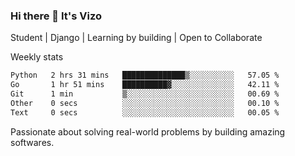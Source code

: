 ### Hi there 👋 It's Vizo

Student | Django | Learning by building | Open to Collaborate

Weekly stats
<!--START_SECTION:waka-->

```txt
Python   2 hrs 31 mins   ██████████████▒░░░░░░░░░░   57.05 %
Go       1 hr 51 mins    ██████████▓░░░░░░░░░░░░░░   42.11 %
Git      1 min           ▒░░░░░░░░░░░░░░░░░░░░░░░░   00.69 %
Other    0 secs          ░░░░░░░░░░░░░░░░░░░░░░░░░   00.10 %
Text     0 secs          ░░░░░░░░░░░░░░░░░░░░░░░░░   00.05 %
```

<!--END_SECTION:waka-->


Passionate about solving real-world problems by building amazing softwares.
